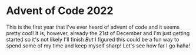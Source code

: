 # Advent of Code 2022

This is the first year that I've ever heard of advent of code and it seems
pretty cool! It is, however, already the 21st of December and I'm just getting
started so it's not likely I'll finish *But* I figured this could be a fun way
to spend some of my time and keep myself sharp! Let's see how far I go haha!
